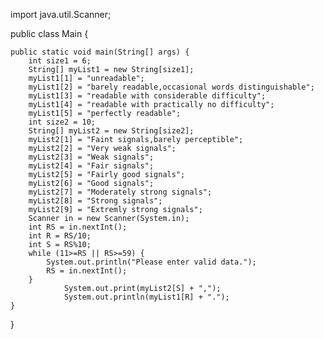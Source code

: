 import java.util.Scanner;

public class Main {

    public static void main(String[] args) {
        int size1 = 6;
        String[] myList1 = new String[size1];
        myList1[1] = "unreadable";
        myList1[2] = "barely readable,occasional words distinguishable";
        myList1[3] = "readable with considerable difficulty";
        myList1[4] = "readable with practically no difficulty";
        myList1[5] = "perfectly readable";
        int size2 = 10;
        String[] myList2 = new String[size2];
        myList2[1] = "Faint signals,barely perceptible";
        myList2[2] = "Very weak signals";
        myList2[3] = "Weak signals";
        myList2[4] = "Fair signals";
        myList2[5] = "Fairly good signals";
        myList2[6] = "Good signals";
        myList2[7] = "Moderately strong signals";
        myList2[8] = "Strong signals";
        myList2[9] = "Extremly strong signals";
        Scanner in = new Scanner(System.in);
        int RS = in.nextInt();
        int R = RS/10;
        int S = RS%10;
        while (11>=RS || RS>=59) {
            System.out.println("Please enter valid data.");
            RS = in.nextInt();
        }
                System.out.print(myList2[S] + ",");
                System.out.println(myList1[R] + ".");
    }
}
